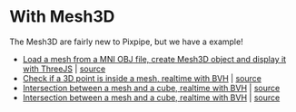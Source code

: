 # With Mesh3D
The Mesh3D are fairly new to Pixpipe, but we have a example!

- [Load a mesh from a MNI OBJ file, create Mesh3D object and display it with ThreeJS](http://pixpipe.github.io/pixpipejs/examples/fileToMniObj.html) | [source](https://github.com/Pixpipe/pixpipejs/tree/master/examples/fileToMniObj.html)
- [Check if a 3D point is inside a mesh, realtime with BVH](http://pixpipe.github.io/pixpipejs/examples/meshInsideOutside.html) | [source](https://github.com/Pixpipe/pixpipejs/tree/master/examples/meshInsideOutside.html)
- [Intersection between a mesh and a cube, realtime with BVH](http://pixpipe.github.io/pixpipejs/examples/meshInsideOutsideCube.html) | [source](https://github.com/Pixpipe/pixpipejs/tree/master/examples/meshInsideOutsideCube.html)
- [Intersection between a mesh and a cube, realtime with BVH](http://pixpipe.github.io/pixpipejs/examples/meshInsideOutsideSphere.html) | [source](https://github.com/Pixpipe/pixpipejs/tree/master/examples/meshInsideOutsideSphere.html)
